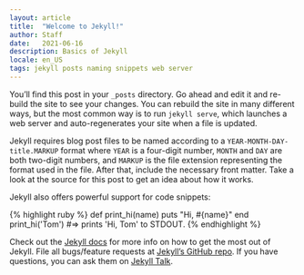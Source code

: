 ```yaml
---
layout: article
title:  "Welcome to Jekyll!"
author: Staff
date:   2021-06-16
description: Basics of Jekyll
locale: en_US
tags: jekyll posts naming snippets web server
---
```


You’ll find this post in your `_posts` directory. Go ahead and edit it and
re-build the site to see your changes. You can rebuild the site in many
different ways, but the most common way is to run<!--more--> `jekyll serve`, which launches
a web server and auto-regenerates your site when a file is updated.

Jekyll requires blog post files to be named according to a
`YEAR-MONTH-DAY-title.MARKUP` format where `YEAR` is a four-digit number,
`MONTH` and `DAY` are both two-digit numbers, and `MARKUP` is the file extension
representing the format used in the file. After that, include the necessary
front matter. Take a look at the source for this post to get an idea about how
it works.

Jekyll also offers powerful support for code snippets:

{% highlight ruby %}
def print_hi(name)
  puts "Hi, #{name}"
end
print_hi('Tom')
#=> prints 'Hi, Tom' to STDOUT.
{% endhighlight %}

Check out the [Jekyll docs][jekyll-docs] for more info on how to get the most
out of Jekyll. File all bugs/feature requests at [Jekyll’s GitHub repo][jekyll-gh].
If you have questions, you can ask them on [Jekyll Talk][jekyll-talk].

[jekyll-docs]: https://jekyllrb.com/docs/home
[jekyll-gh]:   https://github.com/jekyll/jekyll
[jekyll-talk]: https://talk.jekyllrb.com/
